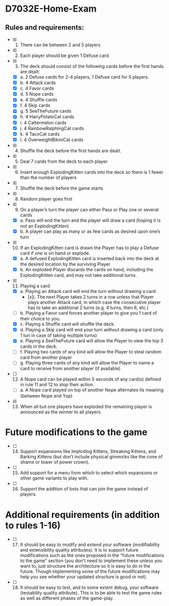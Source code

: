 # D7032E-Home-Exam

## Rules and requirements:

- [x] 1. There can be between 2 and 5 players
- [x] 2. Each player should be given 1 Defuse card
- [x] 3. The deck should consist of the following cards before the first hands are dealt:
   - [x] a. 2 Defuse cards for 2-4 players, 1 Defuse card for 5 players.
  - [x] b. 4 Attack cards
  - [x] c. 4 Favor cards
  - [x] d. 5 Nope cards
  - [x] e. 4 Shuffle cards
  - [x] f. 4 Skip cards
  - [x] g. 5 SeeTheFuture cards
  - [x] h. 4 HairyPotatoCat cards
  - [x] i. 4 Cattermelon cards
  - [x] j. 4 RainbowRalphingCat cards
  - [x] k. 4 TacoCat cards
  - [x] l. 4 OverweightBikiniCat cards
- [x] 4. Shuffle the deck before the first hands are dealt.
- [x] 5. Deal 7 cards from the deck to each player.
- [x] 6. Insert enough ExplodingKitten cards into the deck so there is 1 fewer than the number of players
- [x] 7. Shuffle the deck before the game starts
- [x] 8. Random player goes first
- [x] 9. On a player’s turn the player can either Pass or Play one or several cards
  - [x] a. Pass will end the turn and the player will draw a card (hoping it is not an ExplodingKitten)
  - [x] b. A player can play as many or as few cards as desired upon one’s turn
- [x] 10. If an ExplodingKitten card is drawn the Player has to play a Defuse card if one is on hand or explode.
  - [x] a. A defused ExplodingKitten card is inserted back into the deck at the desired location by the surviving Player
  - [x] b. An exploded Player discards the cards on hand, including the ExplodingKitten card, and may not take
additional turns.
- [x] 11. Playing a card
  - [x] a. Playing an Attack card will end the turn without drawing a card
    - [x]i. The next Player takes 2 turns in a row unless that Player plays another Attack card, in which case the
consecutive player has to take an additional 2 turns (e.g. 4 turns, then 6, etc.)
  - [ ] b. Playing a Favor card forces another player to give you 1 card of their choice to you.
  - [x] c. Playing a Shuffle card will shuffle the deck.
  - [x] d. Playing a Skip card will end your turn without drawing a card (only 1 tun in case of taking multiple turns)
  - [x] e. Playing a SeeTheFuture card will allow the Player to view the top 3 cards in the deck.
  - [ ] f. Playing two cards of any kind will allow the Player to steal random card from another player
  - [ ] g. Playing three cards of any kind will allow the Player to name a card to receive from another player (if available)
- [ ] 12. A Nope card can be played within 5 seconds of any card(s) defined in rule 11 and 12 to stop their action.
  - [ ] a. A Nope card played on top of another Nope alternates its meaning (between Nope and Yup)
- [x] 13. When all but one players have exploded the remaining player is announced as the winner to all players.
# Future modifications to the game
- [ ] 14. Support expansions like Imploding Kittens, Streaking Kittens, and Barking Kittens (but don’t include physical gimmicks
like the cone of shame or tower of power crown).
- [ ] 15. Add support for a menu from which to select which expansions or other game variants to play with.
- [ ] 16. Support the addition of bots that can join the game instead of players.
# Additional requirements (in addition to rules 1-16)
- [ ] 17. It should be easy to modify and extend your software (modifiability and extensibility quality attributes). It is to support
future modifications such as the ones proposed in the “future modifications to the game” section (you don’t need to
implement these unless you want to, just structure the architecture so it is easy to do in the future. Though implementing
some of the future modifications may help you see whether your updated structure is good or not).
- [ ] 18. It should be easy to test, and to some extent debug, your software (testability quality attribute). This is to be able to test the
game rules as well as different phases of the game-play. 
